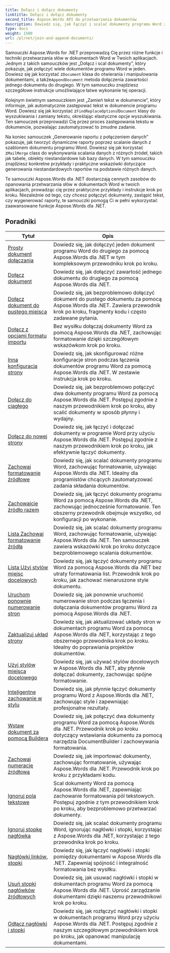```yaml
---
title: Dołącz i dołącz dokumenty
linktitle: Dołącz i dołącz dokumenty
second_title: Aspose.Words API do przetwarzania dokumentów
description: Dowiedz się, jak łączyć i scalać dokumenty programu Word za pomocą Aspose.Words dla .NET. Samouczki przeprowadzą Cię przez kolejne etapy łączenia wielu plików programu Word w jeden dokument.
type: docs
weight: 1500
url: /pl/net/join-and-append-documents/
---
```

 Samouczki Aspose.Words for .NET przeprowadzą Cię przez różne funkcje i techniki przetwarzania słów w dokumentach Word w Twoich aplikacjach. Jednym z takich samouczków jest „Dołącz i scal dokumenty”, który pokazuje, jak połączyć wiele dokumentów programu Word w jeden. Dowiesz się jak korzystać z`Document` klasa do otwierania i manipulowania dokumentami, a także`AppendDocument` metoda dołączenia zawartości jednego dokumentu do drugiego. W tym samouczku znajdziesz szczegółowe instrukcje umożliwiające łatwe wykonanie tej operacji.

 Kolejnym świetnym samouczkiem jest „Zamień tekst w dokumencie”, który informuje, jak automatycznie zastępować tekst w dokumencie programu Word. Dowiesz się jak korzystać z`FindReplaceOptions`I`Document` klasy do wyszukiwania i zamiany tekstu, określając elastyczne opcje wyszukiwania. Ten samouczek przeprowadzi Cię przez proces zastępowania tekstu w dokumencie, pozwalając zautomatyzować to żmudne zadanie.

 Na koniec samouczek „Generowanie raportu z połączeniem danych” pokazuje, jak tworzyć dynamiczne raporty poprzez scalanie danych z szablonem dokumentu programu Word. Dowiesz się jak korzystać z`MailMerge` class do wykonywania scalania danych z różnych źródeł, takich jak tabele, obiekty niestandardowe lub bazy danych. W tym samouczku znajdziesz konkretne przykłady i praktyczne wskazówki dotyczące generowania niestandardowych raportów na podstawie różnych danych.

Te samouczki Aspose.Words dla .NET dostarczają cennych zasobów do opanowania przetwarzania słów w dokumentach Word w twoich aplikacjach, prowadząc cię przez praktyczne przykłady i instrukcje krok po kroku. Niezależnie od tego, czy chcesz połączyć dokumenty, zastąpić tekst, czy wygenerować raporty, te samouczki pomogą Ci w pełni wykorzystać zaawansowane funkcje Aspose.Words dla .NET.

 ## Poradniki
| Tytuł | Opis |
| --- | --- |
| [Prosty dokument dołączania](./simple-append-document/) | Dowiedz się, jak dołączyć jeden dokument programu Word do drugiego za pomocą Aspose.Words dla .NET w tym kompleksowym przewodniku krok po kroku. |
| [Dołącz dokument](./append-document/) | Dowiedz się, jak dołączyć zawartość jednego dokumentu do drugiego za pomocą Aspose.Words dla .NET. |
| [Dołącz dokument do pustego miejsca](./append-document-to-blank/) | Dowiedz się, jak bezproblemowo dołączyć dokument do pustego dokumentu za pomocą Aspose.Words dla .NET. Zawiera przewodnik krok po kroku, fragmenty kodu i często zadawane pytania. |
| [Dołącz z opcjami formatu importu](./append-with-import-format-options/) | Bez wysiłku dołączaj dokumenty Word za pomocą Aspose.Words dla .NET, zachowując formatowanie dzięki szczegółowym wskazówkom krok po kroku. |
| [Inna konfiguracja strony](./different-page-setup/) | Dowiedz się, jak skonfigurować różne konfiguracje stron podczas łączenia dokumentów programu Word za pomocą Aspose.Words dla .NET. W zestawie instrukcja krok po kroku. |
| [Dołącz do ciągłego](./join-continuous/) | Dowiedz się, jak bezproblemowo połączyć dwa dokumenty programu Word za pomocą Aspose.Words dla .NET. Postępuj zgodnie z naszym przewodnikiem krok po kroku, aby scalić dokumenty w sposób płynny i wydajny. |
| [Dołącz do nowej strony](./join-new-page/) | Dowiedz się, jak łączyć i dołączać dokumenty w programie Word przy użyciu Aspose.Words dla .NET. Postępuj zgodnie z naszym przewodnikiem krok po kroku, jak efektywnie łączyć dokumenty. |
| [Zachowaj formatowanie źródłowe](./keep-source-formatting/) | Dowiedz się, jak scalać dokumenty programu Word, zachowując formatowanie, używając Aspose.Words dla .NET. Idealny dla programistów chcących zautomatyzować zadania składania dokumentów. |
| [Zachowajcie źródło razem](./keep-source-together/) | Dowiedz się, jak łączyć dokumenty programu Word za pomocą Aspose.Words dla .NET, zachowując jednocześnie formatowanie. Ten obszerny przewodnik obejmuje wszystko, od konfiguracji po wykonanie. |
| [Lista Zachowaj formatowanie źródła](./list-keep-source-formatting/) | Dowiedz się, jak scalać dokumenty programu Word, zachowując formatowanie, używając Aspose.Words dla .NET. Ten samouczek zawiera wskazówki krok po kroku dotyczące bezproblemowego scalania dokumentów. |
| [Lista Użyj stylów miejsc docelowych](./list-use-destination-styles/) | Dowiedz się, jak łączyć dokumenty programu Word za pomocą Aspose.Words dla .NET bez utraty formatowania list. Przewodnik krok po kroku, jak zachować nienaruszone style dokumentu. |
| [Uruchom ponownie numerowanie stron](./restart-page-numbering/) | Dowiedz się, jak ponownie uruchomić numerowanie stron podczas łączenia i dołączania dokumentów programu Word za pomocą Aspose.Words dla .NET. |
| [Zaktualizuj układ strony](./update-page-layout/) | Dowiedz się, jak aktualizować układy stron w dokumentach programu Word za pomocą Aspose.Words dla .NET, korzystając z tego obszernego przewodnika krok po kroku. Idealny do poprawiania projektów dokumentów. |
| [Użyj stylów miejsca docelowego](./use-destination-styles/) | Dowiedz się, jak używać stylów docelowych w Aspose.Words dla .NET, aby płynnie dołączać dokumenty, zachowując spójne formatowanie. |
| [Inteligentne zachowanie w stylu](./smart-style-behavior/) | Dowiedz się, jak płynnie łączyć dokumenty programu Word z Aspose.Words dla .NET, zachowując style i zapewniając profesjonalne rezultaty. |
| [Wstaw dokument za pomocą Buildera](./insert-document-with-builder/) | Dowiedz się, jak połączyć dwa dokumenty programu Word za pomocą Aspose.Words dla .NET. Przewodnik krok po kroku dotyczący wstawiania dokumentu za pomocą narzędzia DocumentBuilder i zachowywania formatowania. |
| [Zachowaj numerację źródłową](./keep-source-numbering/) | Dowiedz się, jak importować dokumenty, zachowując formatowanie, używając Aspose.Words dla .NET. Przewodnik krok po kroku z przykładami kodu. |
| [Ignoruj pola tekstowe](./ignore-text-boxes/) | Scal dokumenty Word za pomocą Aspose.Words dla .NET, zapewniając zachowanie formatowania pól tekstowych. Postępuj zgodnie z tym przewodnikiem krok po kroku, aby bezproblemowo przetwarzać dokumenty. |
| [Ignoruj stopkę nagłówka](./ignore-header-footer/) | Dowiedz się, jak scalać dokumenty programu Word, ignorując nagłówki i stopki, korzystając z Aspose.Words dla .NET, korzystając z tego przewodnika krok po kroku. |
| [Nagłówki linków, stopki](./link-headers-footers/) | Dowiedz się, jak łączyć nagłówki i stopki pomiędzy dokumentami w Aspose.Words dla .NET. Zapewniaj spójność i integralność formatowania bez wysiłku. |
| [Usuń stopki nagłówków źródłowych](./remove-source-headers-footers/) | Dowiedz się, jak usuwać nagłówki i stopki w dokumentach programu Word za pomocą Aspose.Words dla .NET. Uprość zarządzanie dokumentami dzięki naszemu przewodnikowi krok po kroku. |
| [Odłącz nagłówki i stopki](./unlink-headers-footers/) | Dowiedz się, jak rozłączyć nagłówki i stopki w dokumentach programu Word przy użyciu Aspose.Words dla .NET. Postępuj zgodnie z naszym szczegółowym przewodnikiem krok po kroku, jak opanować manipulację dokumentami. |
